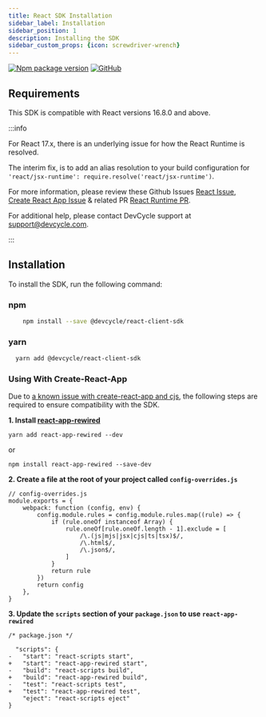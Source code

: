 ```yaml
---
title: React SDK Installation
sidebar_label: Installation
sidebar_position: 1
description: Installing the SDK
sidebar_custom_props: {icon: screwdriver-wrench}
---
```


[![Npm package version](https://badgen.net/npm/v/@devcycle/react-client-sdk)](https://www.npmjs.com/package/@devcycle/react-client-sdk)
[![GitHub](https://img.shields.io/github/stars/devcyclehq/js-sdks.svg?style=social&label=Star&maxAge=2592000)](https://github.com/devcyclehq/js-sdks)

## Requirements

This SDK is compatible with React versions 16.8.0 and above.

:::info

For React 17.x, there is an underlying issue for how the React Runtime is resolved.

The interim fix, is to add an alias resolution to your build configuration for `'react/jsx-runtime': require.resolve('react/jsx-runtime')`.

For more information, please review these Github Issues [React Issue](https://github.com/facebook/react/issues/20235), [Create React App Issue](https://github.com/facebook/create-react-app/issues/11769) & related PR [React Runtime PR](https://github.com/facebook/create-react-app/pull/11797).

For additional help, please contact DevCycle support at [support@devcycle.com](mailto:support@devcycle.com).

:::


## Installation

To install the SDK, run the following command:

### npm
```bash
    npm install --save @devcycle/react-client-sdk
  ```

### yarn
  ```bash
    yarn add @devcycle/react-client-sdk
  ```

### Using With Create-React-App

Due to [a known issue with create-react-app and cjs](https://github.com/facebook/create-react-app/pull/12021#issuecomment-1108426483), the following steps are required to ensure compatibility with the SDK.

**1. Install [react-app-rewired](https://github.com/timarney/react-app-rewired)**

```
yarn add react-app-rewired --dev
```

or

```
npm install react-app-rewired --save-dev
```

**2. Create a file at the root of your project called `config-overrides.js`**

```
// config-overrides.js
module.exports = {
    webpack: function (config, env) {
        config.module.rules = config.module.rules.map((rule) => {
            if (rule.oneOf instanceof Array) {
                rule.oneOf[rule.oneOf.length - 1].exclude = [
                    /\.(js|mjs|jsx|cjs|ts|tsx)$/,
                    /\.html$/,
                    /\.json$/,
                ]
            }
            return rule
        })
        return config
    },
}
```

**3. Update the `scripts` section of your `package.json` to use `react-app-rewired`**

```
/* package.json */

  "scripts": {
-   "start": "react-scripts start",
+   "start": "react-app-rewired start",
-   "build": "react-scripts build",
+   "build": "react-app-rewired build",
-   "test": "react-scripts test",
+   "test": "react-app-rewired test",
    "eject": "react-scripts eject"
}
```
